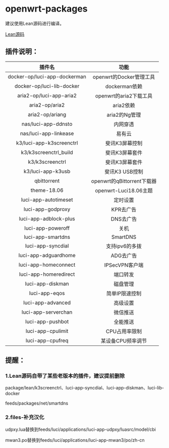# openwrt-packages

建议使用Lean源码进行编译。

[Lean源码](https://github.com/coolsnowwolf/lede)


## 插件说明：

|插件名|功能|
| :----: | :----: |
| docker-op/luci-app-dockerman | openwrt的Docker管理工具 |
| docker-op/luci-lib-docker | dockerman依赖 |
| aria2-op/luci-app-aria2 | openwrt的aria2下载工具 |
| aria2-op/aria2 | aria2依赖 |
| aria2-op/ariang | aria2的Ng管理 |
| nas/luci-app-ddnsto | 内网穿透 |
| nas/luci-app-linkease | 易有云 |
| k3/luci-app-k3screenctrl | 斐讯K3屏幕控制 |
| k3/k3screenctrl_build | 斐讯K3屏幕套件 |
| k3/k3screenctrl | 斐讯K3屏幕套件 |
| k3/luci-app-k3usb | 斐讯K3 USB控制 |
| qbittorrent | openwrt的qBittorrent下载器 |
| theme-18.06 | openwrt-Luci18.06主题 |
| luci-app-autotimeset | 定时设置 |
| luci-app-godproxy | KPR去广告 |
| luci-app-adblock-plus | DNS去广告 |
| luci-app-poweroff | 关机 |
| luci-app-smartdns | SmartDNS |
| luci-app-syncdial | 支持ipv6的多拨 |
| luci-app-adguardhome | ADG去广告 |
| luci-app-homeconnect | IPSecVPN客户端 |
| luci-app-homeredirect | 端口转发 |
| luci-app-diskman | 磁盘管理 |
| luci-app-eqos | 简单IP限速控制 |
| luci-app-advanced | 高级设置 |
| luci-app-serverchan | 微信推送 |
| luci-app-pushbot | 全能推送 |
| luci-app-cpulimit | CPU占用率限制 |
| luci-app-cpufreq | 某设备CPU频率调节 |



## 提醒：

### 1.Lean源码自带了某些老版本的插件，建议提前删除

package/lean/k3screenctrl、luci-app-syncdial、luci-app-diskman、luci-lib-docker

feeds/packages/net/smartdns

### 2.files-补充汉化

udpxy.lua替换到feeds/luci/applications/luci-app-udpxy/luasrc/model/cbi

mwan3.po替换到feeds/luci/applications/luci-app-mwan3/po/zh-cn


